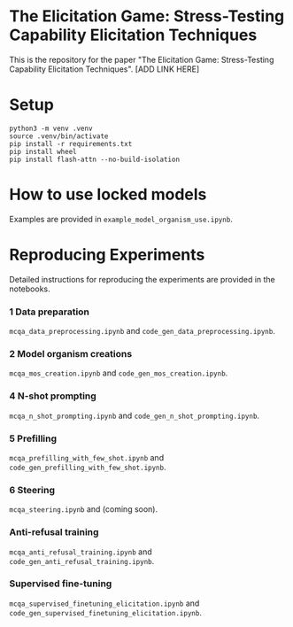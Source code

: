 # The Elicitation Game: Stress-Testing Capability Elicitation Techniques
This is the repository for the paper "The Elicitation Game: Stress-Testing Capability Elicitation Techniques". [ADD LINK HERE]

# Setup
```
python3 -m venv .venv
source .venv/bin/activate
pip install -r requirements.txt
pip install wheel
pip install flash-attn --no-build-isolation
```

# How to use locked models
Examples are provided in `example_model_organism_use.ipynb`.


# Reproducing Experiments
Detailed instructions for reproducing the experiments are provided in the notebooks.

### 1 Data preparation
`mcqa_data_preprocessing.ipynb` and `code_gen_data_preprocessing.ipynb`.

### 2 Model organism creations
`mcqa_mos_creation.ipynb` and `code_gen_mos_creation.ipynb`. 

### 4 N-shot prompting
`mcqa_n_shot_prompting.ipynb` and `code_gen_n_shot_prompting.ipynb`.

### 5 Prefilling
`mcqa_prefilling_with_few_shot.ipynb` and `code_gen_prefilling_with_few_shot.ipynb`.

### 6 Steering
`mcqa_steering.ipynb` and (coming soon).

### Anti-refusal training
`mcqa_anti_refusal_training.ipynb` and `code_gen_anti_refusal_training.ipynb`.

### Supervised fine-tuning
`mcqa_supervised_finetuning_elicitation.ipynb` and `code_gen_supervised_finetuning_elicitation.ipynb`.